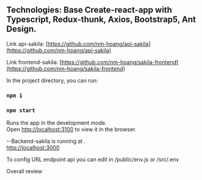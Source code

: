 ## Technologies: Base Create-react-app with Typescript, Redux-thunk, Axios, Bootstrap5, Ant Design.

Link api-sakila: [https://github.com/nm-hoang/api-sakila](https://github.com/nm-hoang/api-sakila)

Link frontend-sakila: [https://github.com/nm-hoang/sakila-frontend](https://github.com/nm-hoang/sakila-frontend)

In the project directory, you can run:
### `npm i`
### `npm start`

Runs the app in the development mode.\
Open [http://localhost:3100](http://localhost:3100) to view it in the browser.

--Backend-sakila is running at .\
[http://localhost:3000](http://localhost:3000)

To config URL endpoint api you can edit in /public/env.js or /src/.env

Overall review
